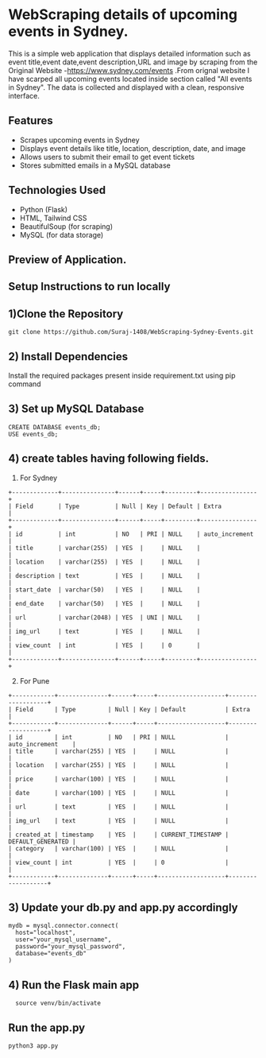 # WebScraping details of upcoming events in Sydney.

This is a simple web application that displays detailed information such as event title,event date,event description,URL and image by scraping from the Original Website -https://www.sydney.com/events .From orignal website I have scarped all upcoming events located inside section called "All events in Sydney". The data is collected and displayed with a clean, responsive interface.

## Features

- Scrapes upcoming events in Sydney
- Displays event details like title, location, description, date, and image
- Allows users to submit their email to get event tickets
- Stores submitted emails in a MySQL database

## Technologies Used

- Python (Flask)
- HTML, Tailwind CSS
- BeautifulSoup (for scraping)
- MySQL (for data storage)


## Preview of Application.




## Setup Instructions to run locally

##  1)Clone the Repository
```
git clone https://github.com/Suraj-1408/WebScraping-Sydney-Events.git

```

## 2) Install Dependencies
Install the required packages present inside requirement.txt using pip command

## 3) Set up MySQL Database

```
CREATE DATABASE events_db;
USE events_db;
```

## 4) create tables having following fields.

1) For Sydney
```
+-------------+---------------+------+-----+---------+----------------+
| Field       | Type          | Null | Key | Default | Extra          |
+-------------+---------------+------+-----+---------+----------------+
| id          | int           | NO   | PRI | NULL    | auto_increment |
| title       | varchar(255)  | YES  |     | NULL    |                |
| location    | varchar(255)  | YES  |     | NULL    |                |
| description | text          | YES  |     | NULL    |                |
| start_date  | varchar(50)   | YES  |     | NULL    |                |
| end_date    | varchar(50)   | YES  |     | NULL    |                |
| url         | varchar(2048) | YES  | UNI | NULL    |                |
| img_url     | text          | YES  |     | NULL    |                |
| view_count  | int           | YES  |     | 0       |                |
+-------------+---------------+------+-----+---------+----------------+

```


2) For Pune
```
+------------+--------------+------+-----+-------------------+-------------------+
| Field      | Type         | Null | Key | Default           | Extra             |
+------------+--------------+------+-----+-------------------+-------------------+
| id         | int          | NO   | PRI | NULL              | auto_increment    |
| title      | varchar(255) | YES  |     | NULL              |                   |
| location   | varchar(255) | YES  |     | NULL              |                   |
| price      | varchar(100) | YES  |     | NULL              |                   |
| date       | varchar(100) | YES  |     | NULL              |                   |
| url        | text         | YES  |     | NULL              |                   |
| img_url    | text         | YES  |     | NULL              |                   |
| created_at | timestamp    | YES  |     | CURRENT_TIMESTAMP | DEFAULT_GENERATED |
| category   | varchar(100) | YES  |     | NULL              |                   |
| view_count | int          | YES  |     | 0                 |                   |
+------------+--------------+------+-----+-------------------+-------------------+
```

## 3) Update your db.py and app.py accordingly

```
mydb = mysql.connector.connect(
  host="localhost",
  user="your_mysql_username",
  password="your_mysql_password",
  database="events_db"
)
```

## 4) Run the Flask main app
```
  source venv/bin/activate 
```

## Run the app.py
```
python3 app.py
```


